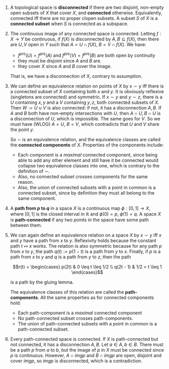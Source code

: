 1. A topological space is **disconnected** if there are two disjoint, non-empty open subsets of $X$ that cover $X$, and **connected** otherwise. Equivalently, connected iff there are no proper clopen subsets. A subset $S$ of $X$ is a **connected subset** when $S$ is connected as a subspace.

2. The continuous image of any connected space is connected. Letting $f: X \to Y$ be continuous, if $f(X)$ is disconnected by $A, B \subseteq f(X)$, then there are $U, V$ open in $Y$ such that $A = U \cap f(X)$, $B = V \cap f(X)$. We have:

     - $f^{pre}(U) = f^{pre}(A)$ and $f^{pre}(V) = f^{pre}(B)$ are both open by continuity
     - they must be disjoint since $A$ and $B$ are.
     - they cover $X$ since $A$ and $B$ cover the image.

    That is, we have a disconnection of $X$, contrary to assumption.

3. We can define an equivalence relation on points of $X$ by $x \sim y$ iff there is a connected subset of $X$ containing both $x$ and $y$. It is obviously reflexive (singletons are connected) and symmetric. If $x \sim y$ and $y \sim z$, there is a $U$ containing $x, y$ and a $V$ containing $y, z$, both connected subsets of $X$. Then $W := U \cup V$ is also connected: if not, it has a disconnection $A, B$. If $A$ and $B$ both have non-empty intersections with $U$, then $A \cap U, B \cap U$ is a disconnection of $U$, which is impossible. The same goes for $V$. So we must have (WLOG) $A = U$, $B = V$, which contradicts that $U$ and $V$ share the point $y$.

    So $\sim$ is an equivalence relation, and the equivalence classes are called the **connected components** of $X$. Properties of the components include:

     - Each component is a *maximal* connected component, since being able to add any other element and still have it be connected would collapse two equivalence classes into one, which is contrary to the definition of $\sim$. 
     - Also, no connected subset crosses components for the same reason. 
     - Also, the union of connected subsets with a point in common is a connected subset, since by definition they must all belong to the same component.

4. A **path from $p$ to $q$** in a space $X$ is a continuous map $\phi: [0, 1] \to X$, where $[0, 1]$ is the closed interval in $\mathbb{R}$ and $\phi(0) = p$, $\phi(1) = q$. A space $X$ is **path-connected** if any two points in the space have some path between them.

5. We can again define an equivalence relation on a space $X$ by $x \sim y$ iff $x$ and $y$ have a path from $x$ to $y$. Reflexivity holds because the constant path $t \mapsto x$ works. The relation is also symmetric because for any path $p$ from $x$ to $y$, the path $q(t) := p(1-t)$ is a path from $y$ to $x$. Finally, if $p$ is a path from $x$ to $y$ and $q$ is a path from $y$ to $z$, then the path

    $$r(t) = \begin{cases}
        p(2t) & 0 \leq t \leq 1/2 \\
        q(2t - 1) & 1/2 < t \leq 1
        \end{cases}$$

    is a path by the gluing lemma.

    The equivalence classes of this relation are called the **path-components**. All the same properties as for connected components hold:

     - Each path-component is a *maximal* connected component
     - No path-connected subset crosses path-components.
     - The union of path-connected subsets with a point in common is a path-connected subset.

6. Every path-connected space is connected. If $X$ is path-connected but not connected, it has a disconnection $A, B$. Let $a \in A, b \in B$. There must be a path $p$ from $a$ to $b$, but the image of $p$ in $X$ must be connected since $p$ is continuous. However, $A \cap img p$ and $B \cap img p$ are open, disjoint and cover $img p$, so $img p$ is disconnected, which is a contradiction.



